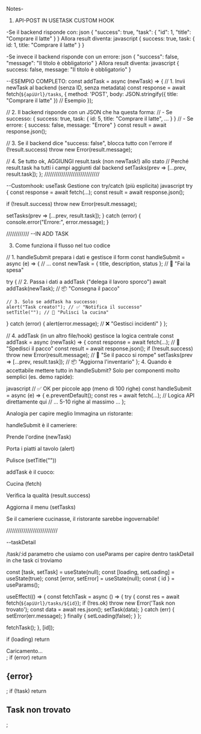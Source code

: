 Notes-

1. API-POST IN USETASK CUSTOM HOOK

-Se il backend risponde con:
json
{ "success": true, "task": { "id": 1, "title": "Comprare il latte" } }
Allora result diventa:
javascript
{ success: true, task: { id: 1, title: "Comprare il latte" } }

-Se invece il backend risponde con un errore:
json
{ "success": false, "message": "Il titolo è obbligatorio" }
Allora result diventa:
javascript
{ success: false, message: "Il titolo è obbligatorio" }

--ESEMPIO COMPLETO:
const addTask = async (newTask) => {
  // 1. Invii newTask al backend (senza ID, senza metadata)
  const response = await fetch(`${apiUrl}/tasks`, {
    method: 'POST',
    body: JSON.stringify({ title: "Comprare il latte" }) // Esempio
  });

  // 2. Il backend risponde con un JSON che ha questa forma:
  //    - Se successo: { success: true, task: { id: 5, title: "Comprare il latte", ... } }
  //    - Se errore:   { success: false, message: "Errore" }
  const result = await response.json();

  // 3. Se il backend dice "success: false", blocca tutto con l'errore
  if (!result.success) throw new Error(result.message);

  // 4. Se tutto ok, AGGIUNGI result.task (non newTask!) allo stato
  //    Perché result.task ha tutti i campi aggiunti dal backend
  setTasks(prev => [...prev, result.task]);
};
/////////////////////////////

--Customhook: useTask
Gestione con try/catch (più esplicita)
javascript
try {
  const response = await fetch(...);
  const result = await response.json();

  if (!result.success) throw new Error(result.message);

  setTasks(prev => [...prev, result.task]);
} catch (error) {
  console.error("Errore:", error.message);
}

////////////
--IN ADD TASK

3. Come funziona il flusso nel tuo codice

// 1. handleSubmit prepara i dati e gestisce il form
const handleSubmit = async (e) => {
  // ...
  const newTask = { title, description, status }; // 🛒 "Fai la spesa"

  try {
    // 2. Passa i dati a addTask ("delega il lavoro sporco")
    await addTask(newTask); // 📦 "Consegna il pacco"
    
    // 3. Solo se addTask ha successo:
    alert("Task creato!"); // ✅ "Notifica il successo"
    setTitle(""); // 🧹 "Pulisci la cucina"
  } catch (error) {
    alert(error.message); // ❌ "Gestisci incidenti"
  }
};

// 4. addTask (in un altro file/hook) gestisce la logica centrale
const addTask = async (newTask) => {
  const response = await fetch(...); // 🚚 "Spedisci il pacco"
  const result = await response.json();
  if (!result.success) throw new Error(result.message); // 🔴 "Se il pacco si rompe"
  setTasks(prev => [...prev, result.task]); // 📦 "Aggiorna l'inventario"
};
4. Quando è accettabile mettere tutto in handleSubmit?
Solo per componenti molto semplici (es. demo rapide):

javascript
// ✅ OK per piccole app (meno di 100 righe)
const handleSubmit = async (e) => {
  e.preventDefault();
  const res = await fetch(...); // Logica API direttamente qui
  // ... 5-10 righe al massimo ...
};

Analogia per capire meglio
Immagina un ristorante:

handleSubmit è il cameriere:

Prende l'ordine (newTask)

Porta i piatti al tavolo (alert)

Pulisce (setTitle(""))

addTask è il cuoco:

Cucina (fetch)

Verifica la qualità (result.success)

Aggiorna il menu (setTasks)

Se il cameriere cucinasse, il ristorante sarebbe ingovernabile!

///////////////////////////

--taskDetail

/task/:id  parametro che usiamo con useParams per capire dentro taskDetail in che task ci troviamo 

const [task, setTask] = useState(null);
const [loading, setLoading] = useState(true);
const [error, setError] = useState(null);
const { id } = useParams();

useEffect(() => {
  const fetchTask = async () => {
    try {
      const res = await fetch(`${apiUrl}/tasks/${id}`);
      if (!res.ok) throw new Error('Task non trovato');
      const data = await res.json();
      setTask(data);
    } catch (err) {
      setError(err.message);
    } finally {
      setLoading(false);
    }
  };

  fetchTask();
}, [id]);

if (loading) return <div>Caricamento...</div>;
if (error) return <h2>{error}</h2>;
if (!task) return <h2>Task non trovato</h2>;